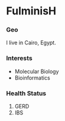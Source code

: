 # FulminisH

### Geo
I live in Cairo, Egypt.

### Interests

- Molecular Biology
- Bioinformatics

### Health Status

1. GERD
2. IBS

